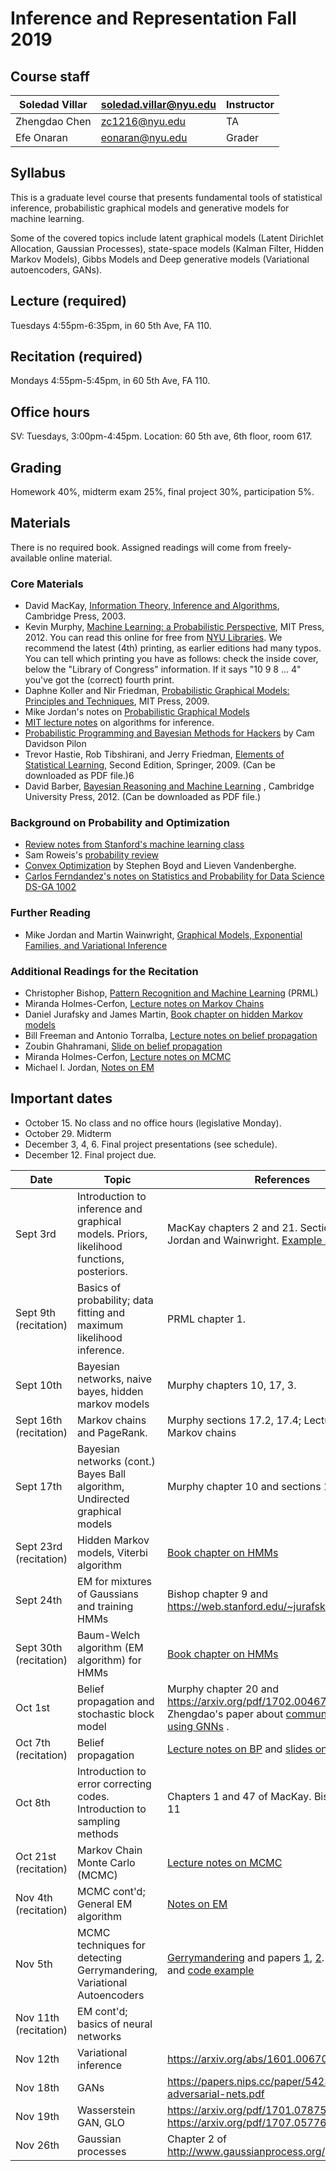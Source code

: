 # Inference and Representation Fall 2019

## Course staff

| Soledad Villar | soledad.villar@nyu.edu | Instructor |
|----------------|------------------------|------------|
| Zhengdao Chen  | zc1216@nyu.edu         | TA         |
| Efe Onaran     | eonaran@nyu.edu        | Grader     |

## Syllabus

This is a graduate level course that presents fundamental tools of statistical inference, probabilistic graphical models and generative models for machine learning. 

Some of the covered topics include latent graphical models (Latent Dirichlet Allocation, Gaussian Processes), state-space models (Kalman Filter, Hidden Markov Models), Gibbs Models and Deep generative models (Variational autoencoders, GANs).

## Lecture (required)
Tuesdays 4:55pm-6:35pm, in 60 5th Ave, FA 110. 

## Recitation (required)
Mondays 4:55pm-5:45pm, in 60 5th Ave, FA 110. 

## Office hours
SV: Tuesdays, 3:00pm-4:45pm. Location: 60 5th ave, 6th floor, room 617.

## Grading
Homework 40%, midterm exam 25%, final project 30%, participation 5%.

## Materials
There is no required book. Assigned readings will come from freely-available online material. 

### Core Materials
  - David MacKay, [Information Theory, Inference and Algorithms](https://www.inference.org.uk/itprnn/book.pdf), Cambridge Press, 2003.
  - Kevin Murphy, [Machine Learning: a Probabilistic Perspective](http://www.cs.ubc.ca/%7Emurphyk/MLbook/index.html), MIT Press, 2012. You can read this online for free from [NYU Libraries](http://site.ebrary.com/lib/nyulibrary/detail.action?docID=10597102). We recommend the latest (4th) printing, as earlier editions had many typos. You can tell which printing you have as follows: check the inside cover, below the "Library of Congress" information. If it says "10 9 8 ... 4" you've got the (correct) fourth print.
  - Daphne Koller and Nir Friedman, [Probabilistic Graphical Models: Principles and Techniques](http://pgm.stanford.edu/), MIT Press, 2009.
  - Mike Jordan's notes on [Probabilistic Graphical Models](https://people.eecs.berkeley.edu/~jordan/prelims/)
  - [MIT lecture notes](http://ocw.mit.edu/courses/electrical-engineering-and-computer-science/6-438-algorithms-for-inference-fall-2014/lecture-notes/) on algorithms for inference.
  - [Probabilistic Programming and Bayesian Methods for Hackers](https://camdavidsonpilon.github.io/Probabilistic-Programming-and-Bayesian-Methods-for-Hackers/) by Cam Davidson Pilon
  - Trevor Hastie, Rob Tibshirani, and Jerry Friedman, [Elements of Statistical Learning](http://statweb.stanford.edu/~tibs/ElemStatLearn/), Second Edition, Springer, 2009. (Can be downloaded as PDF file.)6
  - David Barber, [Bayesian Reasoning and Machine Learning](http://web4.cs.ucl.ac.uk/staff/D.Barber/pmwiki/pmwiki.php?n=Brml.Online) , Cambridge University Press, 2012. (Can be downloaded as PDF file.)

### Background on Probability and Optimization
  - [Review notes from Stanford's machine learning class](http://cs229.stanford.edu/section/cs229-prob.pdf)
  - Sam Roweis's [probability review](http://cs.nyu.edu/%7Edsontag/courses/ml12/notes/probx.pdf)
  - [Convex Optimization](http://www.stanford.edu/%7Eboyd/cvxbook/) by Stephen Boyd and Lieven Vandenberghe.
  - [Carlos Ferndandez's notes on Statistics and Probability for Data Science DS-GA 1002](http://www.cims.nyu.edu/~cfgranda/pages/stuff/probability_stats_for_DS.pdf) 

### Further Reading
  - Mike Jordan and Martin Wainwright, [Graphical Models, Exponential Families, and Variational Inference](https://people.eecs.berkeley.edu/~wainwrig/Papers/WaiJor08_FTML.pdf)

### Additional Readings for the Recitation
  - Christopher Bishop, [Pattern Recognition and Machine Learning](http://users.isr.ist.utl.pt/~wurmd/Livros/school/Bishop%20-%20Pattern%20Recognition%20And%20Machine%20Learning%20-%20Springer%20%202006.pdf) (PRML)
  - Miranda Holmes-Cerfon, [Lecture notes on Markov Chains](https://cims.nyu.edu/~holmes/teaching/asa19/handout_Lecture2_2019.pdf)
  - Daniel Jurafsky and James Martin, [Book chapter on hidden Markov models](https://web.stanford.edu/~jurafsky/slp3/A.pdf)
  - Bill Freeman and Antonio Torralba, [Lecture notes on belief propagation](http://6.869.csail.mit.edu/fa13/lectures/slideNotesCh7rev.pdf)
  - Zoubin Ghahramani, [Slide on belief propagation](http://mlg.eng.cam.ac.uk/mlss09/mlss_slides/Ghahramani_2.pdf)
  - Miranda Holmes-Cerfon, [Lecture notes on MCMC](https://cims.nyu.edu/~holmes/teaching/asa19/handout_Lecture3_2019.pdf)
  - Michael I. Jordan, [Notes on EM](http://www.robots.ox.ac.uk/~cvrg/trinity2005/jordan_bishop.ps)


## Important dates
- October 15. No class and no office hours (legislative Monday).
- October 29. Midterm
- December 3, 4, 6. Final project presentations (see schedule).
- December 12. Final project due. 



| Date     | Topic                                                                                     | References                                                        | Homework |
|----------|-------------------------------------------------------------------------------------------|-------------------------------------------------------------------|----------|
| Sept 3rd | Introduction to inference and graphical models. Priors, likelihood functions, posteriors. | MacKay chapters 2 and 21.  Section 2.1 of Jordan and Wainwright. [Example seen in class](./materials/example_posterior_computation.ipynb). | HW 1 due 9/16.
| Sept 9th (recitation) | Basics of probability; data fitting and maximum likelihood inference. | PRML chapter 1.
|Sept 10th | Bayesian networks, naive bayes, hidden markov models        | Murphy chapters 10, 17, 3.  
| Sept 16th (recitation)| Markov chains and PageRank. | Murphy sections 17.2, 17.4; Lecture notes on Markov chains
| Sept 17th  | Bayesian networks (cont.) Bayes Ball algorithm, Undirected graphical models | Murphy chapter 10 and sections 19.1-19.4                                                                   | HW2 due 10/2 |
| Sept 23rd (recitation)  | Hidden Markov models, Viterbi algorithm | [Book chapter on HMMs](https://web.stanford.edu/~jurafsky/slp3/A.pdf) | |
| Sept 24th  | EM for mixtures of Gaussians and training HMMs | Bishop chapter 9 and https://web.stanford.edu/~jurafsky/slp3/A.pdf | |
| Sept 30th (recitation)  | Baum-Welch algorithm (EM algorithm) for HMMs | [Book chapter on HMMs](https://web.stanford.edu/~jurafsky/slp3/A.pdf) |  |
| Oct 1st  | Belief propagation and stochastic block model | Murphy chapter 20 and https://arxiv.org/pdf/1702.00467.pdf . See Zhengdao's paper about [community detection using GNNs](https://openreview.net/pdf?id=H1g0Z3A9Fm) . |  |
| Oct 7th (recitation) | Belief propagation | [Lecture notes on BP](http://6.869.csail.mit.edu/fa13/lectures/slideNotesCh7rev.pdf) and [slides on BP](http://mlg.eng.cam.ac.uk/mlss09/mlss_slides/Ghahramani_2.pdf)| |
| Oct 8th | Introduction to error correcting codes. Introduction to sampling methods | Chapters 1 and 47 of MacKay. Bishop chapter 11 | HW 3 due October 22 (noon) |
| Oct 21st (recitation)| Markov Chain Monte Carlo (MCMC) | [Lecture notes on MCMC](https://cims.nyu.edu/~holmes/teaching/asa19/handout_Lecture3_2019.pdf) | |
| Nov 4th (recitation)| MCMC cont'd; General EM algorithm | [Notes on EM](http://www.robots.ox.ac.uk/~cvrg/trinity2005/jordan_bishop.ps) | |
| Nov 5th | MCMC techniques for detecting Gerrymandering, Variational Autoencoders | [Gerrymandering](https://sites.duke.edu/quantifyinggerrymandering/) and papers [1](https://arxiv.org/pdf/1801.03783.pdf), [2](https://www.pnas.org/content/114/11/2860). VAEs [tutorial](https://arxiv.org/pdf/1606.05908.pdf) and [code example](https://github.com/nitarshan/variational-autoencoder) | Project proposal due 11/13|
| Nov 11th (recitation)| EM cont'd; basics of neural networks | ||
| Nov 12th | Variational inference | https://arxiv.org/abs/1601.00670||
| Nov 18th | GANs |https://papers.nips.cc/paper/5423-generative-adversarial-nets.pdf ||
| Nov 19th | Wasserstein GAN, GLO | https://arxiv.org/pdf/1701.07875.pdf and https://arxiv.org/pdf/1707.05776.pdf||
| Nov 26th | Gaussian processes | Chapter 2 of http://www.gaussianprocess.org/gpml/chapters/ ||





